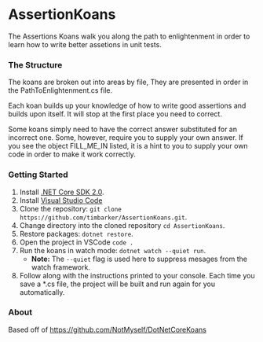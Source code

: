 # AssertionKoans

The Assertions Koans walk you along the path to enlightenment in order to learn how to write better assetions in unit tests. 

### The Structure

The koans are broken out into areas by file, They are presented in order in the PathToEnlightenment.cs file.

Each koan builds up your knowledge of how to write good assertions and builds upon itself. It will stop at the first place you need to correct.

Some koans simply need to have the correct answer substituted for an incorrect one. Some, however, require you to supply your own answer. If you see the object FILL_ME_IN listed, it is a hint to you to supply your own code in order to make it work correctly.

### Getting Started

1. Install [.NET Core SDK 2.0](https://www.microsoft.com/net/core).
2. Install [Visual Studio Code](https://code.visualstudio.com/)
3. Clone the repository: `git clone https://github.com/timbarker/AssertionKoans.git`.
4. Change directory into the cloned repository `cd AssertionKoans`.
5. Restore packages: `dotnet restore`.
6. Open the project in VSCode `code .`
7. Run the koans in watch mode: `dotnet watch --quiet run`.
    - **Note:** The `--quiet` flag is used here to suppress mesages from the watch framework.
8. Follow along with the instructions printed to your console. Each time you save a *.cs file, the project will be built and run again for you automatically.

### About
Based off of https://github.com/NotMyself/DotNetCoreKoans